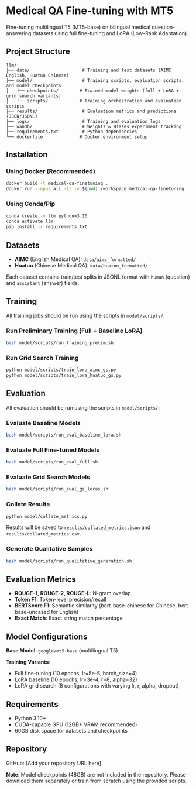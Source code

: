 # Medical QA Fine-tuning with MT5

Fine-tuning multilingual T5 (MT5-base) on bilingual medical question-answering datasets using full fine-tuning and LoRA (Low-Rank Adaptation).

## Project Structure

```
llm/
├── data/                    # Training and test datasets (AIMC English, Huatuo Chinese)
├── model/                   # Training scripts, evaluation scripts, and model checkpoints
│   ├── checkpoints/        # Trained model weights (full + LoRA + grid search variants)
│   └── scripts/            # Training orchestration and evaluation scripts
├── results/                 # Evaluation metrics and predictions (JSON/JSONL)
├── logs/                    # Training and evaluation logs
├── wandb/                   # Weights & Biases experiment tracking
├── requirements.txt         # Python dependencies
└── dockerfile              # Docker environment setup
```

## Installation

### Using Docker (Recommended)

```bash
docker build -t medical-qa-finetuning .
docker run --gpus all -it -v $(pwd):/workspace medical-qa-finetuning
```

### Using Conda/Pip

```bash
conda create -n llm python=3.10
conda activate llm
pip install -r requirements.txt
```

## Datasets

- **AIMC** (English Medical QA): `data/aimc_formatted/`
- **Huatuo** (Chinese Medical QA): `data/huatuo_formatted/`

Each dataset contains train/test splits in JSONL format with `human` (question) and `assistant` (answer) fields.

## Training

All training jobs should be run using the scripts in `model/scripts/`:

### Run Preliminary Training (Full + Baseline LoRA)
```bash
bash model/scripts/run_training_prelim.sh
```

### Run Grid Search Training
```bash
python model/scripts/train_lora_aimc_gs.py
python model/scripts/train_lora_huatuo_gs.py
```

## Evaluation

All evaluation should be run using the scripts in `model/scripts/`:

### Evaluate Baseline Models
```bash
bash model/scripts/run_eval_baseline_lora.sh
```

### Evaluate Full Fine-tuned Models
```bash
bash model/scripts/run_eval_full.sh
```

### Evaluate Grid Search Models
```bash
bash model/scripts/run_eval_gs_loras.sh
```

### Collate Results
```bash
python model/collate_metrics.py
```

Results will be saved to `results/collated_metrics.json` and `results/collated_metrics.csv`.

### Generate Qualitative Samples
```bash
bash model/scripts/run_qualitative_generation.sh
```

## Evaluation Metrics

- **ROUGE-1, ROUGE-2, ROUGE-L**: N-gram overlap
- **Token F1**: Token-level precision/recall
- **BERTScore F1**: Semantic similarity (bert-base-chinese for Chinese, bert-base-uncased for English)
- **Exact Match**: Exact string match percentage

## Model Configurations

**Base Model**: `google/mt5-base` (multilingual T5)

**Training Variants**:
- Full fine-tuning (10 epochs, lr=5e-5, batch_size=4)
- LoRA baseline (10 epochs, lr=3e-4, r=8, alpha=32)
- LoRA grid search (8 configurations with varying lr, r, alpha, dropout)

## Requirements

- Python 3.10+
- CUDA-capable GPU (12GB+ VRAM recommended)
- 60GB disk space for datasets and checkpoints

## Repository

GitHub: [Add your repository URL here]

**Note**: Model checkpoints (48GB) are not included in the repository. Please download them separately or train from scratch using the provided scripts.
